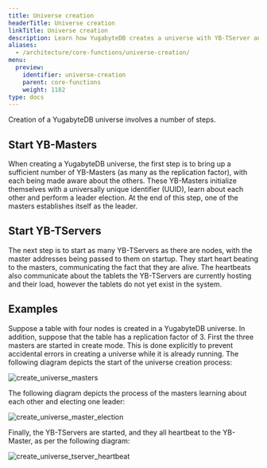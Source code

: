 ```yaml
---
title: Universe creation
headerTitle: Universe creation
linkTitle: Universe creation
description: Learn how YugabyteDB creates a universe with YB-TServer and YB-Master nodes.
aliases:
  - /architecture/core-functions/universe-creation/
menu:
  preview:
    identifier: universe-creation
    parent: core-functions
    weight: 1182
type: docs
---
```


Creation of a YugabyteDB universe involves a number of steps.

## Start YB-Masters

When creating a YugabyteDB universe, the first step is to bring up a sufficient number of YB-Masters (as many as the replication factor), with each being made aware about the others. These YB-Masters initialize themselves with a universally unique identifier (UUID), learn about each other and perform a leader election. At the end of this step, one of the masters establishes itself as the leader.

## Start YB-TServers

The next step is to start as many YB-TServers as there are nodes, with the master addresses being
passed to them on startup. They start heart beating to the masters, communicating the fact that they
are alive. The heartbeats also communicate about the tablets the YB-TServers are currently hosting and
their load, however the tablets do not yet exist in the system.

## Examples

Suppose a table with four nodes is created in a YugabyteDB universe. In addition, suppose that the table has a replication factor of 3. First the three masters are started in create mode. This is done explicitly
to prevent accidental errors in creating a universe while it is already running.  The following diagram depicts the start of the universe creation process: 

![create_universe_masters](/images/architecture/create_universe_masters.png)

The following diagram depicts the process of the masters learning about each other and electing one leader:

![create_universe_master_election](/images/architecture/create_universe_master_election.png)

Finally, the YB-TServers are started, and they all heartbeat to the YB-Master, as per the following diagram:

![create_universe_tserver_heartbeat](/images/architecture/create_universe_tserver_heartbeat.png)
